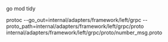 go mod tidy

protoc --go_out=internal/adapters/framework/left/grpc --proto_path=internal/adapters/framework/left/grpc/proto internal/adapters/framework/left/grpc/proto/number_msg.proto 